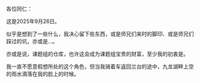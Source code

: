 各位同仁：

这是2025年9月26日。

似乎是想到了一些什么，我决心留下些东西，或是师兄们来时的脚印、或是师兄们踩过的坑，亦或是...。



亦或是说，课题组的仓库，也许这会成为课题组宝贵的财富，至少我的初衷是。

我一直不愿意假想所处的这个角色，但当我骑着车返回兰台的途中，九龙湖畔上空的雨水滴落在我的脸上的时候。

